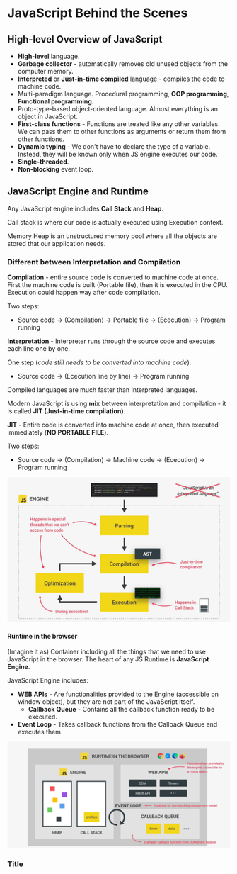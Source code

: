 # JavaScript Behind the Scenes

## High-level Overview of JavaScript

- **High-level** language.
- **Garbage collector** - automatically removes old unused objects from the computer memory.
- **Interpreted** or **Just-in-time compiled** language - compiles the code to machine code.
- Multi-paradigm language. Procedural programming, **OOP programming**, **Functional programming**.
- Proto-type-based object-oriented language. Almost everything is an object in JavaScript.
- **First-class functions** - Functions are treated like any other variables. We can pass them to other functions as arguments or return them from other functions.
- **Dynamic typing** - We don't have to declare the type of a variable. Instead, they will be known only when JS engine executes our code.
- **Single-threaded**.
- **Non-blocking** event loop.

## JavaScript Engine and Runtime

Any JavaScript engine includes **Call Stack** and **Heap**.

Call stack is where our code is actually executed using Execution context.

Memory Heap is an unstructured memory pool where all the objects are stored that our application needs.

### Different between Interpretation and Compilation

**Compilation** - entire source code is converted to machine code at once.
First the machine code is built (Portable file), then it is executed in the CPU. 
Execution could happen way after code compilation.

Two steps:
* Source code -> (Compilation) -> Portable file -> (Ececution) -> Program running

**Interpretation** - Interpreter runs through the source code and executes each line one by one.

One step (_code still needs to be converted into machine code_):
* Source code -> (Ececution line by line) -> Program running

Compiled languages are much faster than Interpreted languages.

Modern JavaScript is using **mix** between interpretation and compilation - it is called **JIT (Just-in-time compilation)**.

**JIT** - Entire code is converted into machine code at once, then executed immediately (**NO PORTABLE FILE**).

Two steps:
* Source code -> (Compilation) -> Machine code -> (Ececution) -> Program running

![screen-01.png](screen-01.png)

#### Runtime in the browser

(Imagine it as) Container including all the things that we need to use JavaScript in the browser. The heart of any JS Runtime is **JavaScript Engine**.

JavaScript Engine includes:

- **WEB APIs** - Are functionalities provided to the Engine (accessible on window object), but they are not part of the JavaScript itself.    
  - **Callback Queue** - Contains all the callback function ready to be executed.
- **Event Loop** - Takes callback functions from the Callback Queue and executes them.

![screen-02.png](screen-02.png)

### Title

